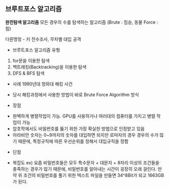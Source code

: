 ## 브루트포스 알고리즘

**완전탐색 알고리즘** 
모든 경우의 수를 탐색하는 알고리즘
(Brute : 짐승, 동물   Force : 힘)

다른명칭 - 키 전수조사, 무차별 대입 공격

* 브루트포스 알고리즘 유형
1. for문을 이용한 탐색
2. 백트래킹(Backtracking)을 이용한 탐색
3. DFS & BFS 탐색

* 사례
1990년대 청와대 해킹 사건
- 당시 해킹과정에서 사용한 방법이 바로 Brute Force Algorithm 방식

* 장점
- 완벽하게 병렬작업이 가능. GPU를 사용하거나 여러대의 컴퓨터를 가지고 병렬 작업이 가능
- 암호학에서도 비밀번호를 뚫기 위한 가장 확실한 방법으로 인정받고 있음
- 아라비안 숫자는 0~9까지의 숫자를 대입하면 되지만 로마자의 경우 경우의 수가 많기 때문에, 특정규칙에 따른 우선순위를 정해서 대입규칙을 정함

* 단점
- 복잡도
ex) 
요즘 비밀번호들은 모두 특수문자 + 대문자 + 8자리 이상의 조건들을 충족하는 경우가 많기 때문에,
비밀번호를 알아내는 시간이 굉장히 오래 걸린다. 만약 위 조건의 비밀번호를 풀기 위한 텍스트 파일을 만들면 34^8Bit가 되고
1663GB가 된다.
